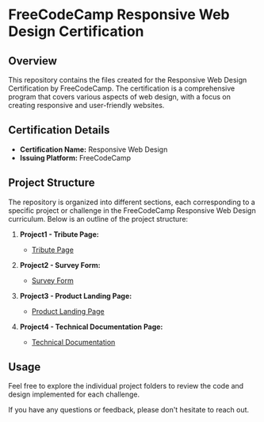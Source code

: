 # FreeCodeCamp Responsive Web Design Certification

## Overview

This repository contains the files created for the Responsive Web Design Certification by FreeCodeCamp. The certification is a comprehensive program that covers various aspects of web design, with a focus on creating responsive and user-friendly websites.

## Certification Details

- **Certification Name:** Responsive Web Design
- **Issuing Platform:** FreeCodeCamp
<!-- 
- **Certification Link:** [Your Certification Link] 
-->

## Project Structure

The repository is organized into different sections, each corresponding to a specific project or challenge in the FreeCodeCamp Responsive Web Design curriculum. Below is an outline of the project structure:

1. **Project1 - Tribute Page:**
    - [Tribute Page](/Responsive-Web-design/Tribute_page/)

2. **Project2 - Survey Form:**
    - [Survey Form](/Survey_form)

3. **Project3 - Product Landing Page:**
    - [Product Landing Page](/Landing_page)

4. **Project4 - Technical Documentation Page:**
    - [Technical Documentation](/Technical_Documentation_page)
<!--
5. **Project5 - Personal Portfolio:**
    - [Files and Code](/Project5_Personal_Portfolio)
    - [Live Demo](Your_Live_Demo_Link)
-->
## Usage

Feel free to explore the individual project folders to review the code and design implemented for each challenge.

If you have any questions or feedback, please don't hesitate to reach out.
<!--
## Certification Badge


```markdown
[![FreeCodeCamp Responsive Web Design Certification](Your_Badge_Image_Link)](Your_Certification_Link)
-->
